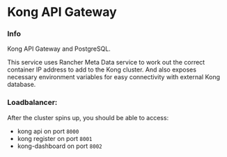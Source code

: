 # Kong API Gateway

### Info
Kong API Gateway and PostgreSQL.

This service uses Rancher Meta Data service to work out the correct container IP address to add to the Kong cluster. And also
exposes necessary environment variables for easy connectivity with external Kong database.

### Loadbalancer:
After the cluster spins up, you should be able to access:

- kong api on port `8000`
- kong register on port `8001`
- kong-dashboard on port `8002`
